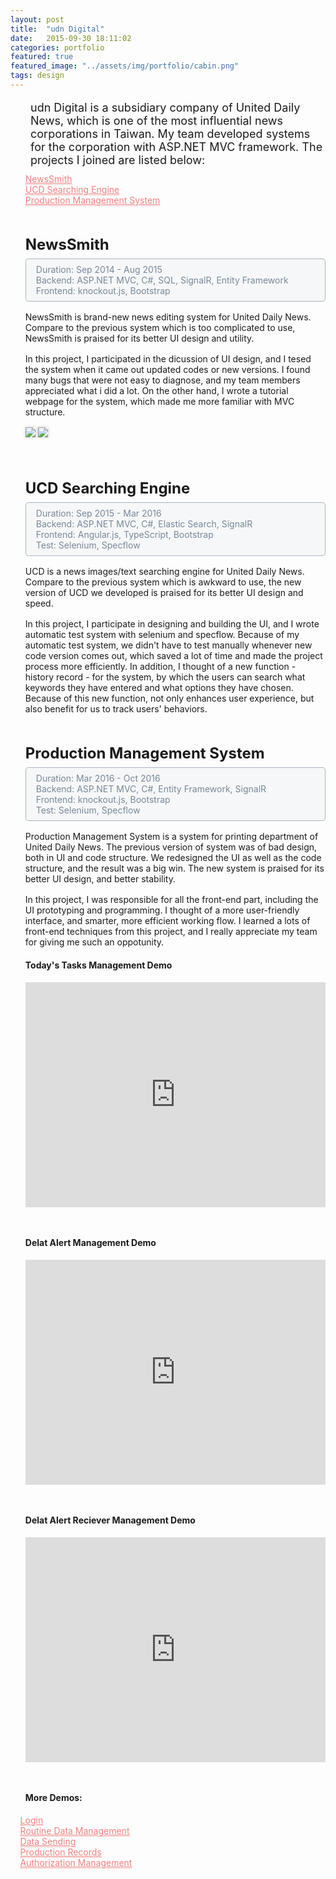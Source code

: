 ```yaml
---
layout: post
title:  "udn Digital"
date:   2015-09-30 18:11:02
categories: portfolio
featured: true
featured_image: "../assets/img/portfolio/cabin.png"
tags: design
---
```

<p class="summery">udn Digital is a subsidiary company of United Daily News, which is one of the most influential news corporations in Taiwan. My team developed systems for the corporation with ASP.NET MVC framework. The projects I joined are listed below:
</p>
<ul class="nav more-demo-links">
  <li><a href="#NewsSmith">NewsSmith</a></li>
  <li><a href="#UCD">UCD Searching Engine</a></li>
  <li><a href="#PMG">Production Management System</a></li>
</ul>
<ul class="task-list">
  <li id="NewsSmith">
    <strong>NewsSmith</strong></br>
    <ul class="task-info">
      <li>Duration: Sep 2014 - Aug 2015</li>
      <li>Backend: ASP.NET MVC, C#, SQL, SignalR, Entity Framework</li>
      <li>Frontend: knockout.js, Bootstrap</li>
    </ul>
    <p class="article-section">
      NewsSmith is brand-new news editing system for United Daily News.
      Compare to the previous system which is too complicated to use, NewsSmith is praised for its better UI design and utility.
    </p>
    <p class="article-section">
      In this project, I participated in the dicussion of UI design, and I tesed the system when it came out updated codes or new versions. 
      I found many bugs that were not easy to diagnose, and my team members appreciated what i did a lot. On the other hand, I wrote a tutorial webpage for the system, which made me more familiar with MVC structure.
    </p>
    <p>
      <img src="../assets/img/portfolio/udn/newsSmith01.png">
      <img src="../assets/img/portfolio/udn/newsSmith02.png">
    </p>
  </li>
  <li id="UCD">
    <strong>UCD Searching Engine</strong></br>
    <ul class="task-info">
      <li>Duration: Sep 2015 - Mar 2016</li>
      <li>Backend: ASP.NET MVC, C#, Elastic Search, SignalR</li>
      <li>Frontend: Angular.js, TypeScript, Bootstrap</li>
      <li>Test: Selenium, Specflow</li>
    </ul>
    <p class="article-section">    
      UCD is a news images/text searching engine for United Daily News.
      Compare to the previous system which is awkward to use, the new version of UCD we developed is praised for its better UI design and speed.
    </p>
    <p class="article-section">    
      In this project, I participate in designing and building the UI, and I wrote automatic test system with selenium and specflow. Because of my automatic test system, we didn't have to test manually whenever new code version comes out, which saved a lot of time and made the project process more efficiently. In addition, I thought of a new function - history record - for the system, by which the users can search what keywords they have entered and what options they have chosen. Because of this new function, not only enhances user experience, but also benefit for us to track users' behaviors.
    </p>
  </li>
  <li id="PMG">
    <strong>Production Management System</strong></br>
    <ul class="task-info">
      <li>Duration: Mar 2016 - Oct 2016</li>
      <li>Backend: ASP.NET MVC, C#, Entity Framework, SignalR</li>
      <li>Frontend: knockout.js, Bootstrap</li>
      <li>Test: Selenium, Specflow</li>
    </ul>
    <p class="article-section">
      Production Management System is a system for printing department of United Daily News. The previous version of system was of bad design, both in UI and code structure. We redesigned the UI as well as the code structure, and the result was a big win. The new system is praised for its better UI design, and better stability. 
    </p>
    <p class="article-section">
      In this project, I was responsible for all the front-end part, including the UI prototyping and programming. I thought of a more user-friendly interface, and smarter, more efficient working flow. I learned a lots of front-end techniques from this project, and I really appreciate my team for giving me such an oppotunity.
    </p>
    <p>
    <h4>Today's Tasks Management Demo<h4>
    <div class="demo-video" style="position:relative;height:0;padding-bottom:75.0%"><iframe src="https://www.youtube.com/embed/In4paRAniF4?ecver=2" width="480" height="360" frameborder="0" style="position:absolute;width:100%;height:100%;left:0" allowfullscreen></iframe></div>
    <h4>Delat Alert Management Demo</h4>
    <div class="demo-video" style="position:relative;height:0;padding-bottom:75.0%"><iframe src="https://www.youtube.com/embed/KoSbj_Kgqs8?ecver=2" width="480" height="360" frameborder="0" style="position:absolute;width:100%;height:100%;left:0" allowfullscreen></iframe></div>
    <h4>Delat Alert Reciever Management Demo</h4>
    <div class="demo-video" style="position:relative;height:0;padding-bottom:75.0%"><iframe src="https://www.youtube.com/embed/_-VIhx95HFg?ecver=2" width="480" height="360" frameborder="0" style="position:absolute;width:100%;height:100%;left:0" allowfullscreen></iframe></div>
    </p>
    <h4>More Demos:</h4>
    <ul class="more-demo-links">
      <li><a href="https://youtu.be/sA6po1eglGw" target="_blank">Login</a></li>
      <li><a href="https://youtu.be/3ID-wKTkkZc" target="_blank">Routine Data Management</a></li>
      <li><a href="https://youtu.be/mE2BCN3qW4c" target="_blank">Data Sending</a></li>
      <li><a href="https://youtu.be/G7f_jDwSgnA" target="_blank">Production Records</a></li>
      <li><a href="https://youtu.be/TlVeRT-Fi3I" target="_blank">Authorization Management</a></li>
    </ul>
  </li>
</ul>

<style>
  .summery{
    margin-left: 2rem;
    font-size: 18px;
    margin-bottom: 2rem;
  }

  .task-list > li{
    margin-bottom: 3rem;
  }

  .task-list > li > strong{
    font-size: 24px;
  }  

  .task-info{
    list-style: none;
    padding: 0.5rem 1rem;
    margin: 0.5rem 0 1rem 0;
    color: lightslategray;
    border: 1px solid rgba(119,136,153, 0.6);
    border-radius: 5px;
    background: rgba(119,136,153, 0.05);
  }

 .article-section{
   margin: 1rem 0;
 }

  img{
    box-shadow: 0 0 5px #cccccc;
    margin-bottom: 1rem;
  }

  .demo-video{
    margin-bottom: 3rem;
  }

  .more-demo-links{
    list-style: none;
  }

  .more-demo-links li a{
    margin-left: -2rem;
    color: lightcoral;
    border-bottom: 1px dotted lightcoral;
  }

  .nav.more-demo-links{
    margin-top: -1.3rem;
    margin-bottom: 3rem;
  }

  .nav.more-demo-links li a{
    margin-left: 0rem;
  }

  .more-demo-links li a:hover{
    opacity: 0.8;
  }  
</style>